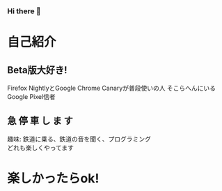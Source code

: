 ### Hi there 👋
# 自己紹介
## Beta版大好き!
Firefox NightlyとGoogle Chrome Canaryが普段使いの人
そこらへんにいるGoogle Pixel信者
## 急 停 車 し ま す
趣味: 鉄道に乗る、鉄道の音を聞く、プログラミング  
どれも楽しくやってます
# 楽しかったらok!
